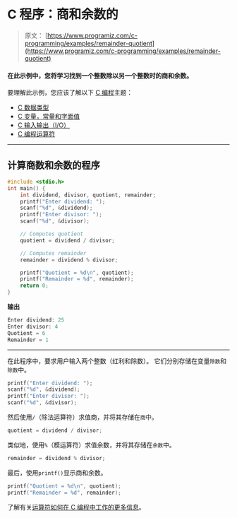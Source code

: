 # C 程序：商和余数的

> 原文： [https://www.programiz.com/c-programming/examples/remainder-quotient](https://www.programiz.com/c-programming/examples/remainder-quotient)

#### 在此示例中，您将学习找到一个整数除以另一个整数时的商和余数。

要理解此示例，您应该了解以下 [C 编程](/c-programming "C tutorial")主题：

*   [C 数据类型](/c-programming/c-data-types)
*   [C 变量，常量和字面值](/c-programming/c-variables-constants)
*   [C 输入输出（I/O）](/c-programming/c-input-output)
*   [C 编程运算符](/c-programming/c-operators)

* * *

## 计算商数和余数的程序

```c
#include <stdio.h>
int main() {
    int dividend, divisor, quotient, remainder;
    printf("Enter dividend: ");
    scanf("%d", &dividend);
    printf("Enter divisor: ");
    scanf("%d", &divisor);

    // Computes quotient
    quotient = dividend / divisor;

    // Computes remainder
    remainder = dividend % divisor;

    printf("Quotient = %d\n", quotient);
    printf("Remainder = %d", remainder);
    return 0;
} 
```

**输出**

```c
Enter dividend: 25
Enter divisor: 4
Quotient = 6
Remainder = 1 
```

* * *

在此程序中，要求用户输入两个整数（红利和除数）。 它们分别存储在变量`除数`和`除数`中。

```c
printf("Enter dividend: ");
scanf("%d", &dividend);
printf("Enter divisor: ");
scanf("%d", &divisor); 
```

然后使用`/`（除法运算符）求值商，并将其存储在`商`中。

```c
quotient = dividend / divisor; 
```

类似地，使用`%`（模运算符）求值余数，并将其存储在`余数`中。

```c
remainder = dividend % divisor; 
```

最后，使用`printf()`显示商和余数。

```c
printf("Quotient = %d\n", quotient);
printf("Remainder = %d", remainder); 
```

了解有关[运算符如何在 C 编程中工作的更多信息](/c-programming/c-operators "C Operators")。